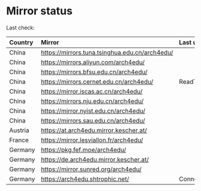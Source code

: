 <script src="./time.js"></script>
# Mirror status
Last check: <script type="text/javascript">localize(1752611381.6533015);</script>

|Country|Mirror|Last update|
|:------|:-----|:----------|
|China|https://mirrors.tuna.tsinghua.edu.cn/arch4edu/|<script type="text/javascript">localize(1752605421);</script>|
|China|https://mirrors.aliyun.com/arch4edu/|<script type="text/javascript">localize(1752605421);</script>|
|China|https://mirrors.bfsu.edu.cn/arch4edu/|<script type="text/javascript">localize(1752562191);</script>|
|China|https://mirrors.cernet.edu.cn/arch4edu/|ReadTimeout|
|China|https://mirror.iscas.ac.cn/arch4edu/|<script type="text/javascript">localize(1752562191);</script>|
|China|https://mirrors.nju.edu.cn/arch4edu/|<script type="text/javascript">localize(1752475893);</script>|
|China|https://mirror.nyist.edu.cn/arch4edu/|<script type="text/javascript">localize(1752562191);</script>|
|China|https://mirrors.sau.edu.cn/arch4edu/|<script type="text/javascript">localize(1752259981);</script>|
|Austria|https://at.arch4edu.mirror.kescher.at/|<script type="text/javascript">localize(1752562191);</script>|
|France|https://mirror.lesviallon.fr/arch4edu/|<script type="text/javascript">localize(1752562191);</script>|
|Germany|https://pkg.fef.moe/arch4edu/|<script type="text/javascript">localize(1752562191);</script>|
|Germany|https://de.arch4edu.mirror.kescher.at/|<script type="text/javascript">localize(1752562191);</script>|
|Germany|https://mirror.sunred.org/arch4edu/|<script type="text/javascript">localize(1752562191);</script>|
|Germany|https://arch4edu.shtrophic.net/|ConnectionError|

<script src="./tablefilter/tablefilter.js"></script>
<script src="./table.js"></script>